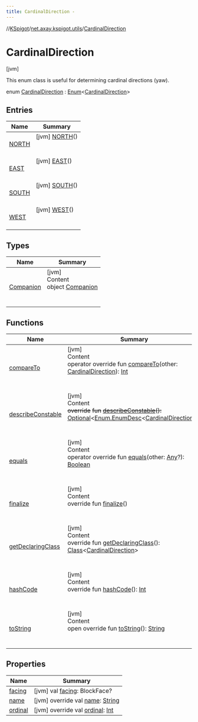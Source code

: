 ```yaml
---
title: CardinalDirection -
---
```

//[KSpigot](../../index.md)/[net.axay.kspigot.utils](../index.md)/[CardinalDirection](index.md)



# CardinalDirection  
 [jvm] 

This enum class is useful for determining cardinal directions (yaw).

enum [CardinalDirection](index.md) : [Enum](https://kotlinlang.org/api/latest/jvm/stdlib/kotlin/-enum/index.html)<[CardinalDirection](index.md)>    


## Entries  
  
|  Name|  Summary| 
|---|---|
| [NORTH](-n-o-r-t-h/index.md)|  [jvm] [NORTH](-n-o-r-t-h/index.md)()  <br>  <br>   <br>
| [EAST](-e-a-s-t/index.md)|  [jvm] [EAST](-e-a-s-t/index.md)()  <br>  <br>   <br>
| [SOUTH](-s-o-u-t-h/index.md)|  [jvm] [SOUTH](-s-o-u-t-h/index.md)()  <br>  <br>   <br>
| [WEST](-w-e-s-t/index.md)|  [jvm] [WEST](-w-e-s-t/index.md)()  <br>  <br>   <br>


## Types  
  
|  Name|  Summary| 
|---|---|
| [Companion](-companion/index.md)| [jvm]  <br>Content  <br>object [Companion](-companion/index.md)  <br><br><br>


## Functions  
  
|  Name|  Summary| 
|---|---|
| [compareTo](-w-e-s-t/index.md#kotlin/Enum/compareTo/#net.axay.kspigot.utils.CardinalDirection/PointingToDeclaration/)| [jvm]  <br>Content  <br>operator override fun [compareTo](-w-e-s-t/index.md#kotlin/Enum/compareTo/#net.axay.kspigot.utils.CardinalDirection/PointingToDeclaration/)(other: [CardinalDirection](index.md)): [Int](https://kotlinlang.org/api/latest/jvm/stdlib/kotlin/-int/index.html)  <br><br><br>
| [describeConstable](-w-e-s-t/index.md#kotlin/Enum/describeConstable/#/PointingToDeclaration/)| [jvm]  <br>Content  <br>~~override~~ ~~fun~~ [~~describeConstable~~](-w-e-s-t/index.md#kotlin/Enum/describeConstable/#/PointingToDeclaration/)~~(~~~~)~~~~:~~ [Optional](https://docs.oracle.com/javase/8/docs/api/java/util/Optional.html)<[Enum.EnumDesc](https://docs.oracle.com/javase/8/docs/api/java/lang/Enum.EnumDesc.html)<[CardinalDirection](index.md)>>  <br><br><br>
| [equals](-w-e-s-t/index.md#kotlin/Enum/equals/#kotlin.Any?/PointingToDeclaration/)| [jvm]  <br>Content  <br>operator override fun [equals](-w-e-s-t/index.md#kotlin/Enum/equals/#kotlin.Any?/PointingToDeclaration/)(other: [Any](https://kotlinlang.org/api/latest/jvm/stdlib/kotlin/-any/index.html)?): [Boolean](https://kotlinlang.org/api/latest/jvm/stdlib/kotlin/-boolean/index.html)  <br><br><br>
| [finalize](-w-e-s-t/index.md#kotlin/Enum/finalize/#/PointingToDeclaration/)| [jvm]  <br>Content  <br>override fun [finalize](-w-e-s-t/index.md#kotlin/Enum/finalize/#/PointingToDeclaration/)()  <br><br><br>
| [getDeclaringClass](-w-e-s-t/index.md#kotlin/Enum/getDeclaringClass/#/PointingToDeclaration/)| [jvm]  <br>Content  <br>override fun [getDeclaringClass](-w-e-s-t/index.md#kotlin/Enum/getDeclaringClass/#/PointingToDeclaration/)(): [Class](https://docs.oracle.com/javase/8/docs/api/java/lang/Class.html)<[CardinalDirection](index.md)>  <br><br><br>
| [hashCode](-w-e-s-t/index.md#kotlin/Enum/hashCode/#/PointingToDeclaration/)| [jvm]  <br>Content  <br>override fun [hashCode](-w-e-s-t/index.md#kotlin/Enum/hashCode/#/PointingToDeclaration/)(): [Int](https://kotlinlang.org/api/latest/jvm/stdlib/kotlin/-int/index.html)  <br><br><br>
| [toString](-w-e-s-t/index.md#kotlin/Enum/toString/#/PointingToDeclaration/)| [jvm]  <br>Content  <br>open override fun [toString](-w-e-s-t/index.md#kotlin/Enum/toString/#/PointingToDeclaration/)(): [String](https://kotlinlang.org/api/latest/jvm/stdlib/kotlin/-string/index.html)  <br><br><br>


## Properties  
  
|  Name|  Summary| 
|---|---|
| [facing](index.md#net.axay.kspigot.utils/CardinalDirection/facing/#/PointingToDeclaration/)|  [jvm] val [facing](index.md#net.axay.kspigot.utils/CardinalDirection/facing/#/PointingToDeclaration/): BlockFace?   <br>
| [name](index.md#net.axay.kspigot.utils/CardinalDirection/name/#/PointingToDeclaration/)|  [jvm] override val [name](index.md#net.axay.kspigot.utils/CardinalDirection/name/#/PointingToDeclaration/): [String](https://kotlinlang.org/api/latest/jvm/stdlib/kotlin/-string/index.html)   <br>
| [ordinal](index.md#net.axay.kspigot.utils/CardinalDirection/ordinal/#/PointingToDeclaration/)|  [jvm] override val [ordinal](index.md#net.axay.kspigot.utils/CardinalDirection/ordinal/#/PointingToDeclaration/): [Int](https://kotlinlang.org/api/latest/jvm/stdlib/kotlin/-int/index.html)   <br>

